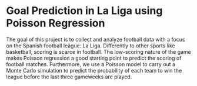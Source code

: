 # Goal Prediction in La Liga using Poisson Regression

The goal of this project is to collect and analyze football data with a focus on the Spanish football league: La Liga. Differently to other sports like basketball, scoring is scarce in football. The low-scoring nature of the game makes Poisson regression a good starting point to predict the scoring of football matches. Furthermore, we use a Poisson model to carry out a Monte Carlo simulation to predict the probability of each team to win the league before the last three gameweeks are played.

